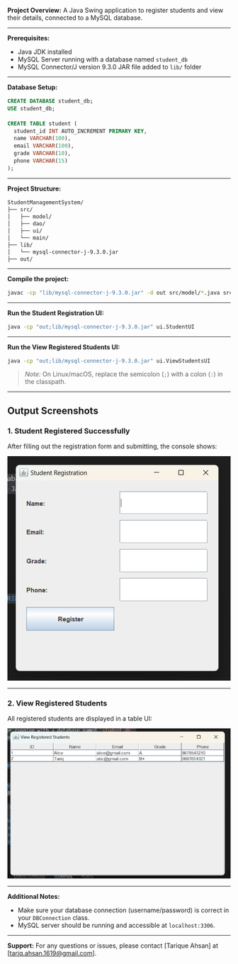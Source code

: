  **Project Overview:**
A Java Swing application to register students and view their details, connected to a MySQL database.

---

**Prerequisites:**

* Java JDK installed
* MySQL Server running with a database named `student_db`
* MySQL Connector/J version 9.3.0 JAR file added to `lib/` folder

---

**Database Setup:**

```sql
CREATE DATABASE student_db;
USE student_db;

CREATE TABLE student (
  student_id INT AUTO_INCREMENT PRIMARY KEY,
  name VARCHAR(100),
  email VARCHAR(100),
  grade VARCHAR(10),
  phone VARCHAR(15)
);
```

---

**Project Structure:**

```
StudentManagementSystem/
├── src/
│   ├── model/
│   ├── dao/
│   ├── ui/
│   └── main/
├── lib/
│   └── mysql-connector-j-9.3.0.jar
├── out/
```

---

**Compile the project:**

```bash
javac -cp "lib/mysql-connector-j-9.3.0.jar" -d out src/model/*.java src/dao/*.java src/ui/*.java
```

---

**Run the Student Registration UI:**

```bash
java -cp "out;lib/mysql-connector-j-9.3.0.jar" ui.StudentUI
```

---

**Run the View Registered Students UI:**

```bash
java -cp "out;lib/mysql-connector-j-9.3.0.jar" ui.ViewStudentsUI
```

> *Note:* On Linux/macOS, replace the semicolon (`;`) with a colon (`:`) in the classpath.

---

## Output Screenshots

### 1. Student Registered Successfully

After filling out the registration form and submitting, the console shows:

![Student Added](screenshots/student_added.png)

---

### 2. View Registered Students

All registered students are displayed in a table UI:

![View Students](screenshots/view_students.png)

---

**Additional Notes:**

* Make sure your database connection (username/password) is correct in your `DBConnection` class.
* MySQL server should be running and accessible at `localhost:3306`.

---

**Support:**
For any questions or issues, please contact \[Tarique Ahsan] at \[[tariq.ahsan.1619@gmail.com](mailto:tariq.ahsan.1619@gmail.com)].